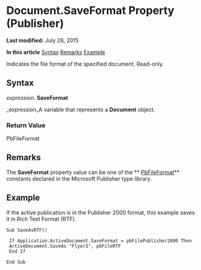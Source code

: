 
# Document.SaveFormat Property (Publisher)

 **Last modified:** July 28, 2015

 **In this article**
 [Syntax](#sectionSection0)
 [Remarks](#sectionSection1)
 [Example](#sectionSection2)


Indicates the file format of the specified document. Read-only.


## Syntax
<a name="sectionSection0"> </a>

 _expression_. **SaveFormat**

 _expression_A variable that represents a  **Document** object.


### Return Value

PbFileFormat


## Remarks
<a name="sectionSection1"> </a>

The  **SaveFormat** property value can be one of the ** [PbFileFormat](e140e360-bedf-b49a-29ef-f8cae4bcf4e4.md)** constants declared in the Microsoft Publisher type library.


## Example
<a name="sectionSection2"> </a>

If the active publication is in the Publisher 2000 format, this example saves it in Rich Text Format (RTF).


```
Sub SaveAsRTF() 
 
 If Application.ActiveDocument.SaveFormat = pbFilePublisher2000 Then 
 ActiveDocument.SaveAs "Flyer3", pbFileRTF 
 End If 
 
End Sub
```

